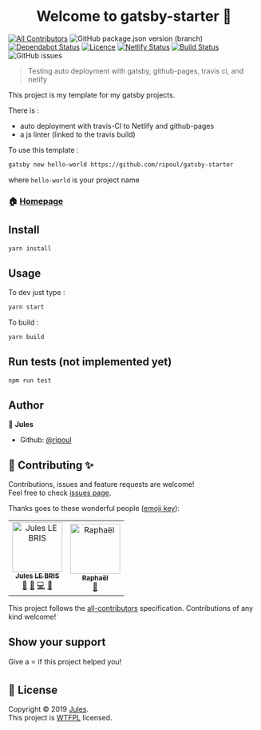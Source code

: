 <h1 align="center">Welcome to gatsby-starter 👋</h1>

[![All Contributors](https://img.shields.io/badge/all_contributors-2-orange.svg?style=flat-square)](#contributors)
![GitHub package.json version (branch)](https://img.shields.io/github/package-json/v/ripoul/gatsby-starter/master.svg?color=blue&label=version) 
[![Dependabot Status](https://api.dependabot.com/badges/status?host=github&repo=ripoul/gatsby-starter)](https://dependabot.com)
[![Licence](https://img.shields.io/badge/License-WTFPL-yellow.svg)](https://github.com/ripoul/gatsby-starter/blob/master/LICENCE)
[![Netlify Status](https://api.netlify.com/api/v1/badges/45588a03-34db-4cae-8212-e0af8e29b887/deploy-status)](https://app.netlify.com/sites/romantic-cori-a597df/deploys) 
[![Build Status](https://travis-ci.org/ripoul/gatsby-starter.svg?branch=master)](https://travis-ci.org/ripoul/gatsby-starter)
![GitHub issues](https://img.shields.io/github/issues/ripoul/gatsby-starter.svg)

> Testing auto deployment with gatsby, github-pages, travis ci, and netify

This project is my template for my gatsby projects. 

There is : 
- auto deployment with travis-CI to Netlify and github-pages
- a js linter (linked to the travis build)

To use this template : 
```sh
gatsby new hello-world https://github.com/ripoul/gatsby-starter
```
where `hello-world` is your project name

### 🏠 [Homepage](https://ripoul.github.io/gatsby-starter/)

## Install

```sh
yarn install
```

## Usage

To dev just type :
```sh
yarn start
```

To build :
```sh
yarn build
```

## Run tests (not implemented yet)

```sh
npm run test
```

## Author

👤 **Jules**

* Github: [@ripoul](https://github.com/ripoul)

## 🤝 Contributing ✨

Contributions, issues and feature requests are welcome!<br />Feel free to check [issues page](https://github.com/ripoul/gatsby-starter/issues).

Thanks goes to these wonderful people ([emoji key](https://allcontributors.org/docs/en/emoji-key)):

<!-- ALL-CONTRIBUTORS-LIST:START - Do not remove or modify this section -->
<!-- prettier-ignore -->
<table><tr><td align="center"><a href="https://github.com/ripoul"><img src="https://avatars3.githubusercontent.com/u/23215341?v=4" width="100px;" alt="Jules LE BRIS"/><br /><sub><b>Jules LE BRIS</b></sub></a><br /><a href="https://github.com/ripoul/gatsby-starter/issues?q=author%3Aripoul" title="Bug reports">🐛</a> <a href="#design-ripoul" title="Design">🎨</a> <a href="https://github.com/ripoul/gatsby-starter/commits?author=ripoul" title="Code">💻</a> <a href="#maintenance-ripoul" title="Maintenance">🚧</a></td><td align="center"><a href="https://github.com/Airthee"><img src="https://avatars3.githubusercontent.com/u/13355624?v=4" width="100px;" alt="Raphaël"/><br /><sub><b>Raphaël</b></sub></a><br /><a href="https://github.com/ripoul/gatsby-starter/commits?author=Airthee" title="Documentation">📖</a></td></tr></table>

<!-- ALL-CONTRIBUTORS-LIST:END -->

This project follows the [all-contributors](https://github.com/all-contributors/all-contributors) specification. Contributions of any kind welcome!

## Show your support

Give a ⭐️ if this project helped you!

## 📝 License

Copyright © 2019 [Jules](https://github.com/ripoul).<br />
This project is [WTFPL](https://github.com/ripoul/gatsby-starter/blob/master/LICENCE) licensed.
